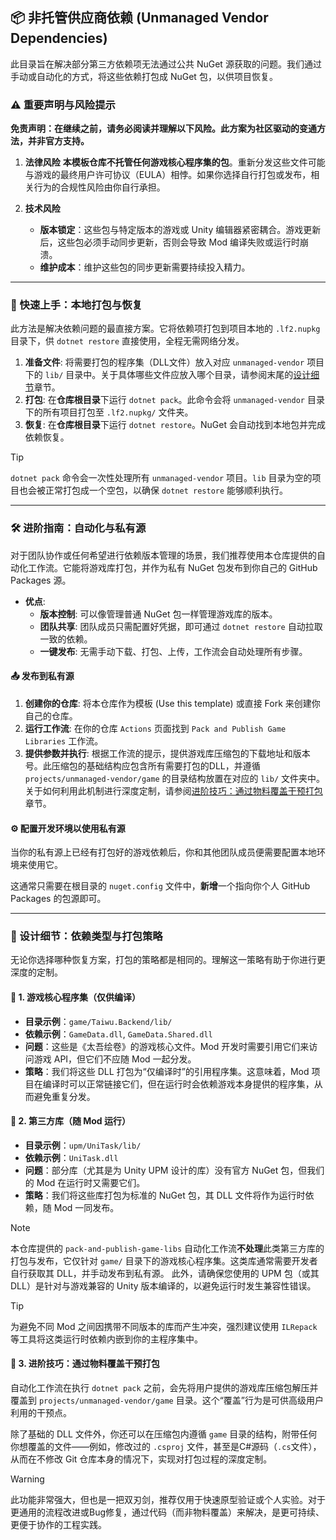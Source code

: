 ## 📦 非托管供应商依赖 (Unmanaged Vendor Dependencies)

此目录旨在解决部分第三方依赖项无法通过公共 NuGet 源获取的问题。我们通过手动或自动化的方式，将这些依赖打包成 NuGet 包，以供项目恢复。

### ⚠️ 重要声明与风险提示

**免责声明：在继续之前，请务必阅读并理解以下风险。此方案为社区驱动的变通方法，并非官方支持。**

1.  **法律风险**
    **本模板仓库不托管任何游戏核心程序集的包**。重新分发这些文件可能与游戏的最终用户许可协议（EULA）相悖。如果你选择自行打包或发布，相关行为的合规性风险由你自行承担。

2.  **技术风险**
    - **版本锁定**：这些包与特定版本的游戏或 Unity 编辑器紧密耦合。游戏更新后，这些包必须手动同步更新，否则会导致 Mod 编译失败或运行时崩溃。
    - **维护成本**：维护这些包的同步更新需要持续投入精力。

---

### 🚀 快速上手：本地打包与恢复

此方法是解决依赖问题的最直接方案。它将依赖项打包到项目本地的 `.lf2.nupkg` 目录下，供 `dotnet restore` 直接使用，全程无需网络分发。

1.  **准备文件**: 将需要打包的程序集（DLL文件）放入对应 `unmanaged-vendor` 项目下的 `lib/` 目录中。关于具体哪些文件应放入哪个目录，请参阅末尾的[设计细节](#-设计细节依赖类型与打包策略)章节。
2.  **打包**: 在**仓库根目录**下运行 `dotnet pack`。此命令会将 `unmanaged-vendor` 目录下的所有项目打包至 `.lf2.nupkg/` 文件夹。
3.  **恢复**: 在**仓库根目录**下运行 `dotnet restore`。NuGet 会自动找到本地包并完成依赖恢复。

> [!TIP]
> `dotnet pack` 命令会一次性处理所有 `unmanaged-vendor` 项目。`lib` 目录为空的项目也会被正常打包成一个空包，以确保 `dotnet restore` 能够顺利执行。

---

### 🛠️ 进阶指南：自动化与私有源

对于团队协作或任何希望进行依赖版本管理的场景，我们推荐使用本仓库提供的自动化工作流。它能将游戏库打包，并作为私有 NuGet 包发布到你自己的 GitHub Packages 源。

- **优点**:
  - **版本控制**: 可以像管理普通 NuGet 包一样管理游戏库的版本。
  - **团队共享**: 团队成员只需配置好凭据，即可通过 `dotnet restore` 自动拉取一致的依赖。
  - **一键发布**: 无需手动下载、打包、上传，工作流会自动处理所有步骤。

#### 📤 发布到私有源

1.  **创建你的仓库**: 将本仓库作为模板 (Use this template) 或直接 Fork 来创建你自己的仓库。
2.  **运行工作流**: 在你的仓库 `Actions` 页面找到 `Pack and Publish Game Libraries` 工作流。
3.  **提供参数并执行**: 根据工作流的提示，提供游戏库压缩包的下载地址和版本号。此压缩包的基础结构应包含所有需要打包的DLL，并遵循 `projects/unmanaged-vendor/game` 的目录结构放置在对应的 `lib/` 文件夹中。关于如何利用此机制进行深度定制，请参阅[进阶技巧：通过物料覆盖干预打包](#-进阶技巧通过物料覆盖干预打包)章节。

#### ⚙️ 配置开发环境以使用私有源

当你的私有源上已经有打包好的游戏依赖后，你和其他团队成员便需要配置本地环境来使用它。

这通常只需要在根目录的 `nuget.config` 文件中，**新增**一个指向你个人 GitHub Packages 的包源即可。

---

### 🧬 设计细节：依赖类型与打包策略

无论你选择哪种恢复方案，打包的策略都是相同的。理解这一策略有助于你进行更深度的定制。

#### 🧱 1. 游戏核心程序集（仅供编译）
- **目录示例**：`game/Taiwu.Backend/lib/`
- **依赖示例**：`GameData.dll`, `GameData.Shared.dll`
- **问题**：这些是《太吾绘卷》的游戏核心文件。Mod 开发时需要引用它们来访问游戏 API，但它们不应随 Mod 一起分发。
- **策略**：我们将这些 DLL 打包为“仅编译时”的引用程序集。这意味着，Mod 项目在编译时可以正常链接它们，但在运行时会依赖游戏本身提供的程序集，从而避免重复分发。

#### 🧩 2. 第三方库（随 Mod 运行）
- **目录示例**：`upm/UniTask/lib/`
- **依赖示例**：`UniTask.dll`
- **问题**：部分库（尤其是为 Unity UPM 设计的库）没有官方 NuGet 包，但我们的 Mod 在运行时又需要它们。
- **策略**：我们将这些库打包为标准的 NuGet 包，其 DLL 文件将作为运行时依赖，随 Mod 一同发布。

> [!NOTE]
> 本仓库提供的 `pack-and-publish-game-libs` 自动化工作流**不处理**此类第三方库的打包与发布，它仅针对 `game/` 目录下的游戏核心程序集。这类库通常需要开发者自行获取其 DLL，并手动发布到私有源。
> 此外，请确保您使用的 UPM 包（或其DLL）是针对与游戏兼容的 Unity 版本编译的，以避免运行时发生兼容性错误。

> [!TIP]
> 为避免不同 Mod 之间因携带不同版本的库而产生冲突，强烈建议使用 `ILRepack` 等工具将这类运行时依赖内嵌到你的主程序集中。

#### 🔧 3. 进阶技巧：通过物料覆盖干预打包
自动化工作流在执行 `dotnet pack` 之前，会先将用户提供的游戏库压缩包解压并覆盖到 `projects/unmanaged-vendor/game` 目录。这个“覆盖”行为是可供高级用户利用的干预点。

除了基础的 DLL 文件外，你还可以在压缩包内遵循 `game` 目录的结构，附带任何你想覆盖的文件——例如，修改过的 `.csproj` 文件，甚至是C#源码（`.cs`文件），从而在不修改 Git 仓库本身的情况下，实现对打包过程的深度定制。

> [!WARNING]
> 此功能非常强大，但也是一把双刃剑，推荐仅用于快速原型验证或个人实验。对于更通用的流程改进或Bug修复，通过代码（而非物料覆盖）来解决，是更可持续、更便于协作的工程实践。